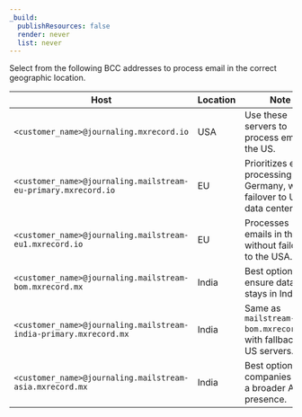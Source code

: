 ```yaml
---
_build:
  publishResources: false
  render: never
  list: never
---
```


Select from the following BCC addresses to process email in the correct geographic location.

Host | Location | Note
--- | --- | ---
`<customer_name>@journaling.mxrecord.io` | USA | Use these servers to process email in the US.
`<customer_name>@journaling.mailstream-eu-primary.mxrecord.io` | EU | Prioritizes email processing in Germany, with failover to US data centers.
`<customer_name>@journaling.mailstream-eu1.mxrecord.io` | EU | Processes emails in the EU without failover to the USA.
`<customer_name>@journaling.mailstream-bom.mxrecord.mx` | India | Best option to ensure data stays in India.
`<customer_name>@journaling.mailstream-india-primary.mxrecord.mx` | India | Same as `mailstream-bom.mxrecord.mx`, with fallback to US servers.
`<customer_name>@journaling.mailstream-asia.mxrecord.mx` | India | Best option for companies with a broader Asia presence.